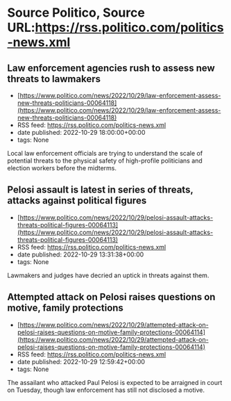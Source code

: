 # Source Politico, Source URL:https://rss.politico.com/politics-news.xml

## Law enforcement agencies rush to assess new threats to lawmakers
 - [https://www.politico.com/news/2022/10/29/law-enforcement-assess-new-threats-politicians-00064118](https://www.politico.com/news/2022/10/29/law-enforcement-assess-new-threats-politicians-00064118)
 - RSS feed: https://rss.politico.com/politics-news.xml
 - date published: 2022-10-29 18:00:00+00:00
 - tags: None

Local law enforcement officials are trying to understand the scale of potential threats to the physical safety of high-profile politicians and election workers before the midterms.

## Pelosi assault is latest in series of threats, attacks against political figures
 - [https://www.politico.com/news/2022/10/29/pelosi-assault-attacks-threats-political-figures-00064113](https://www.politico.com/news/2022/10/29/pelosi-assault-attacks-threats-political-figures-00064113)
 - RSS feed: https://rss.politico.com/politics-news.xml
 - date published: 2022-10-29 13:31:38+00:00
 - tags: None

Lawmakers and judges have decried an uptick in threats against them.

## Attempted attack on Pelosi raises questions on motive, family protections
 - [https://www.politico.com/news/2022/10/29/attempted-attack-on-pelosi-raises-questions-on-motive-family-protections-00064114](https://www.politico.com/news/2022/10/29/attempted-attack-on-pelosi-raises-questions-on-motive-family-protections-00064114)
 - RSS feed: https://rss.politico.com/politics-news.xml
 - date published: 2022-10-29 12:59:42+00:00
 - tags: None

The assailant who attacked Paul Pelosi is expected to be arraigned in court on Tuesday, though law enforcement has still not disclosed a motive.
